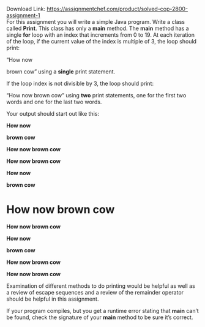 Download Link: https://assignmentchef.com/product/solved-cop-2800-assignment-1
<br>
For this assignment you will write a simple Java program.  Write a class called <strong>Print</strong>.  This class has only a <strong>main</strong> method.  The <strong>main</strong> method has a single <strong>for</strong> loop with an index that increments from 0 to 19.   At each iteration of the loop, if the current value of the index is multiple of 3, the loop should print:

“How now

brown cow”  using a <strong>single</strong> print statement.

If the loop index is not divisible by 3, the loop should print:

“How now brown cow” using <strong>two</strong> print statements, one for the first two words and one for the last two words.

Your output should start out like this:

<strong>How now</strong>

<strong>brown cow</strong>

<strong>How now brown cow</strong>

<strong>How now brown cow </strong>

<strong>How now</strong>

<strong>brown cow</strong>

<h1>How now brown cow</h1>

<strong>How now brown cow </strong>

<strong>How now</strong>

<strong>brown cow</strong>

<strong>How now brown cow</strong>

<strong>How now brown cow</strong>

Examination of different methods to do printing would be helpful as well as a review of escape sequences and a review of the remainder operator should be helpful in this assignment.

If your program compiles, but you get a runtime error stating that <strong>main</strong> can’t be found, check the signature of your <strong>main</strong> method to be sure it’s correct.


